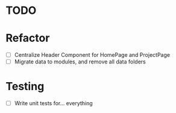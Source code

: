 # TODO

# Refactor
- [ ] Centralize Header Component for HomePage and ProjectPage
- [ ] Migrate data to modules, and remove all data folders

# Testing
- [ ] Write unit tests for... everything
